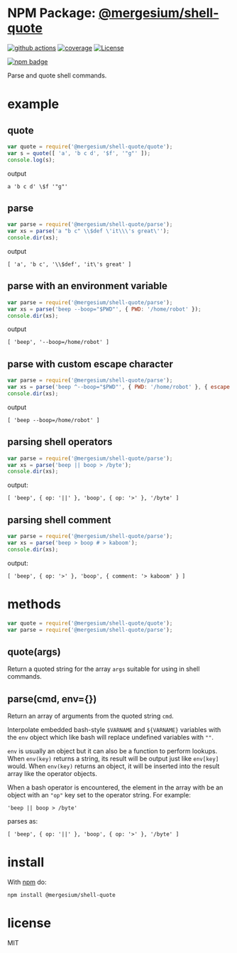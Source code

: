 # NPM Package: [@mergesium/shell-quote]([package-url])

[![github actions][actions-image]][actions-url]
[![coverage][codecov-image]][codecov-url]
[![License][license-image]][license-url]

[![npm badge][npm-badge-png]][package-url]

Parse and quote shell commands.

# example

## quote

``` js
var quote = require('@mergesium/shell-quote/quote');
var s = quote([ 'a', 'b c d', '$f', '"g"' ]);
console.log(s);
```

output

```
a 'b c d' \$f '"g"'
```

## parse

``` js
var parse = require('@mergesium/shell-quote/parse');
var xs = parse('a "b c" \\$def \'it\\\'s great\'');
console.dir(xs);
```

output

```
[ 'a', 'b c', '\\$def', 'it\'s great' ]
```

## parse with an environment variable

``` js
var parse = require('@mergesium/shell-quote/parse');
var xs = parse('beep --boop="$PWD"', { PWD: '/home/robot' });
console.dir(xs);
```

output

```
[ 'beep', '--boop=/home/robot' ]
```

## parse with custom escape character

``` js
var parse = require('@mergesium/shell-quote/parse');
var xs = parse('beep ^--boop="$PWD"', { PWD: '/home/robot' }, { escape: '^' });
console.dir(xs);
```

output

```
[ 'beep --boop=/home/robot' ]
```

## parsing shell operators

``` js
var parse = require('@mergesium/shell-quote/parse');
var xs = parse('beep || boop > /byte');
console.dir(xs);
```

output:

```
[ 'beep', { op: '||' }, 'boop', { op: '>' }, '/byte' ]
```

## parsing shell comment

``` js
var parse = require('@mergesium/shell-quote/parse');
var xs = parse('beep > boop # > kaboom');
console.dir(xs);
```

output:

```
[ 'beep', { op: '>' }, 'boop', { comment: '> kaboom' } ]
```

# methods

``` js
var quote = require('@mergesium/shell-quote/quote');
var parse = require('@mergesium/shell-quote/parse');
```

## quote(args)

Return a quoted string for the array `args` suitable for using in shell
commands.

## parse(cmd, env={})

Return an array of arguments from the quoted string `cmd`.

Interpolate embedded bash-style `$VARNAME` and `${VARNAME}` variables with
the `env` object which like bash will replace undefined variables with `""`.

`env` is usually an object but it can also be a function to perform lookups.
When `env(key)` returns a string, its result will be output just like `env[key]`
would. When `env(key)` returns an object, it will be inserted into the result
array like the operator objects.

When a bash operator is encountered, the element in the array with be an object
with an `"op"` key set to the operator string. For example:

```
'beep || boop > /byte'
```

parses as:

```
[ 'beep', { op: '||' }, 'boop', { op: '>' }, '/byte' ]
```

# install

With [npm](http://npmjs.org) do:

```
npm install @mergesium/shell-quote
```

# license

MIT

[package-url]: https://npmjs.org/package/@mergesium/shell-quote
[npm-badge-png]: https://nodei.co/npm/@mergesium/shell-quote.png?downloads=true&stars=true
[license-image]: https://img.shields.io/badge/License-MIT-yellow.svg
[license-url]: LICENSE
[codecov-image]: https://codecov.io/github/Mergesium/node-shell-quote/graph/badge.svg
[codecov-url]: https://codecov.io/github/Mergesium/node-shell-quote
[actions-image]: https://github.com/Mergesium/node-shell-quote/actions/workflows/nodejs.yml/badge.svg?branch=main
[actions-url]: https://github.com/Mergesium/node-shell-quote/actions/workflows/nodejs.yml?query=branch%3Amain
